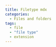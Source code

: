 ```yaml
---
title: Filetype mdx
categories:
  - Files and folders
tags:
  - file
  - "file type"
  - extension
---
```


